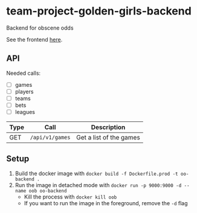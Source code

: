 # team-project-golden-girls-backend
Backend for obscene odds

See the frontend [here](https://github.com/EECE3093C/team-project-golden-girls).

## API 

Needed calls:
- [ ] games
- [ ] players
- [ ] teams
- [ ] bets
- [ ] leagues

| Type | Call | Description |
| - | - | - |
| GET | `/api/v1/games` | Get a list of the games|

## Setup

1. Build the docker image with `docker build -f Dockerfile.prod -t oo-backend .`
2. Run the image in detached mode with `docker run -p 9000:9000 -d --name oob oo-backend `
    - Kill the process with `docker kill oob`
    - If you want to run the image in the foreground, remove the `-d` flag